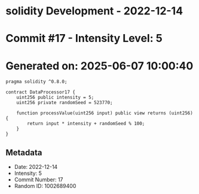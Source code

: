 ﻿# solidity Development - 2022-12-14
# Commit #17 - Intensity Level: 5
# Generated on: 2025-06-07 10:00:40
```solidity
pragma solidity ^0.8.0;

contract DataProcessor17 {
    uint256 public intensity = 5;
    uint256 private randomSeed = 523770;

    function processValue(uint256 input) public view returns (uint256) {
        return input * intensity + randomSeed % 100;
    }
}
```
## Metadata
- Date: 2022-12-14
- Intensity: 5
- Commit Number: 17
- Random ID: 1002689400
